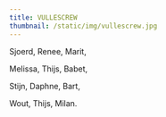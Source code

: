 ```yaml
---
title: VULLESCREW
thumbnail: /static/img/vullescrew.jpg
---
```

S﻿joerd, Renee, Marit, 

M﻿elissa, Thijs, Babet, 

Stijn, Daphne, Bart,

W﻿out, Thijs, Milan.